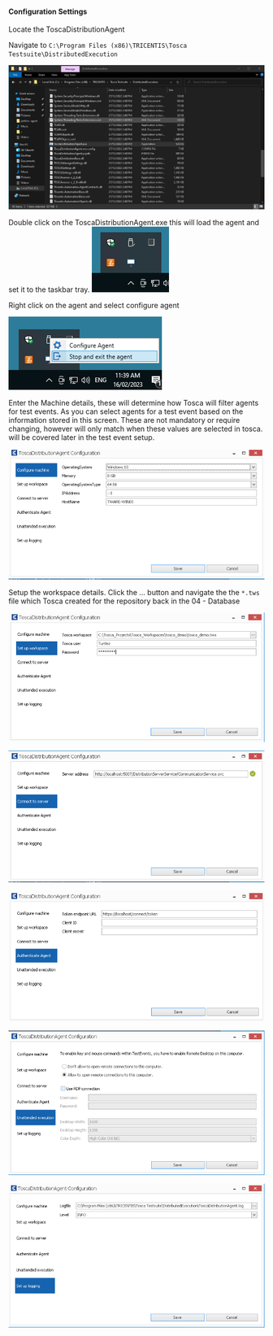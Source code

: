 
#### Configuration Settings

Locate the ToscaDistributionAgent

Navigate to ```C:\Program Files (x86)\TRICENTIS\Tosca Testsuite\DistributedExecution```

![](./img/Pasted%20image%2020230216113750.png)

Double click on the ToscaDistributionAgent.exe this will load the agent and set it to the taskbar tray.
![](./img/Pasted%20image%2020230216113920.png)

Right click on the agent and select configure agent

![](./img/Pasted%20image%2020230216114003.png)

Enter the Machine details, these will determine how Tosca will filter agents for test events. As you can select agents for a test event based on the information stored in this screen. These are not mandatory or require changing, however will only match when these values are selected in tosca. will be covered later in the test event setup.

![](./img/Pasted%20image%2020230216114034.png)

Setup the workspace details. Click the ... button and navigate the the `*.tws` file which Tosca created for the repository back in the 04 - Database

![](./img/Pasted%20image%2020230216114119.png)

![](./img/Pasted%20image%2020230216114135.png)

![](./img/Pasted%20image%2020230216114151.png)

![](./img/Pasted%20image%2020230216114213.png)

![](./img/Pasted%20image%2020230216114226.png)